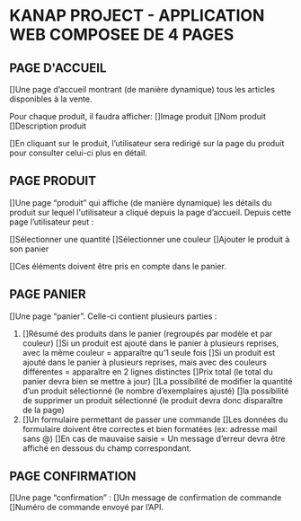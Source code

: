 # KANAP PROJECT - APPLICATION WEB COMPOSEE DE 4 PAGES

## PAGE D'ACCUEIL

[]Une page d’accueil montrant (de manière dynamique) tous les articles disponibles à la vente.

Pour chaque produit, il faudra afficher:
[]Image produit
[]Nom produit
[]Description produit

[]En cliquant sur le produit, l’utilisateur sera redirigé sur la page du produit pour consulter celui-ci plus en détail.

## PAGE PRODUIT

[]Une page “produit” qui affiche (de manière dynamique) les détails du produit sur lequel l'utilisateur a cliqué depuis la page d’accueil. Depuis cette page l’utilisateur peut :

[]Sélectionner une quantité
[]Sélectionner une couleur
[]Ajouter le produit à son panier

[]Ces éléments doivent être pris en compte dans le panier.

## PAGE PANIER

[]Une page “panier”.
Celle-ci contient plusieurs parties :

1. []Résumé des produits dans le panier (regroupés par modèle et par couleur)
   []Si un produit est ajouté dans le panier à plusieurs reprises, avec la même couleur = apparaître qu’1 seule fois
   []Si un produit est ajouté dans le panier à plusieurs reprises, mais avec des couleurs différentes = apparaître en 2 lignes distinctes
   []Prix total (le total du panier devra bien se mettre à jour)
   []La possibilité de modifier la quantité d’un produit sélectionné (le nombre d’exemplaires ajusté)
   []la possibilité de supprimer un produit sélectionné (le produit devra donc disparaître de la page)
2. []Un formulaire permettant de passer une commande
   []Les données du formulaire doivent être correctes et bien formatées (ex: adresse mail sans @)
   []En cas de mauvaise saisie = Un message d’erreur devra être affiché en dessous du champ correspondant.

## PAGE CONFIRMATION

[]Une page “confirmation” :
[]Un message de confirmation de commande
[]Numéro de commande envoyé par l’API.
